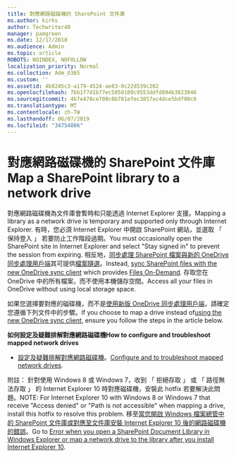 ```yaml
---
title: 對應網路磁碟機的 SharePoint 文件庫
ms.author: kirks
author: Techwriter40
manager: pamgreen
ms.date: 12/17/2018
ms.audience: Admin
ms.topic: article
ROBOTS: NOINDEX, NOFOLLOW
localization_priority: Normal
ms.collection: Adm_O365
ms.custom: ''
ms.assetid: 4b8245c3-a179-4524-ae83-0c22d539c202
ms.openlocfilehash: 7bb1f7d1b77ec5850109c9553ddfd894b3823946
ms.sourcegitcommit: 4b7e478ce700c0b781efec3857ac4dce5bdf00c6
ms.translationtype: MT
ms.contentlocale: zh-TW
ms.lasthandoff: 06/07/2019
ms.locfileid: "34754806"
---
```

# <a name="map-a-sharepoint-library-to-a-network-drive"></a><span data-ttu-id="48d58-102">對應網路磁碟機的 SharePoint 文件庫</span><span class="sxs-lookup"><span data-stu-id="48d58-102">Map a SharePoint library to a network drive</span></span>

<span data-ttu-id="48d58-103">對應網路磁碟機為文件庫會暫時和只能透過 Internet Explorer 支援。</span><span class="sxs-lookup"><span data-stu-id="48d58-103">Mapping a library as a network drive is temporary and supported only through Internet Explorer.</span></span> <span data-ttu-id="48d58-104">有時，您必須 Internet Explorer 中開啟 SharePoint 網站，並選取 「 保持登入 」 若要防止工作階段過期。</span><span class="sxs-lookup"><span data-stu-id="48d58-104">You must occasionally open the SharePoint site in Internet Explorer and select "Stay signed in" to prevent the session from expiring.</span></span> <span data-ttu-id="48d58-105">相反地，[同步處理 SharePoint 檔案與新的 OneDrive 同步處理用戶端](https://support.office.com/article/sync-sharepoint-files-with-the-new-onedrive-sync-client-6de9ede8-5b6e-4503-80b2-6190f3354a88)</a>其可提供[檔案隨選](https://support.office.com/article/learn-about-onedrive-files-on-demand-0e6860d3-d9f3-4971-b321-7092438fb38e)。</span><span class="sxs-lookup"><span data-stu-id="48d58-105">Instead, [sync SharePoint files with the new OneDrive sync client](https://support.office.com/article/sync-sharepoint-files-with-the-new-onedrive-sync-client-6de9ede8-5b6e-4503-80b2-6190f3354a88)</a> which provides [Files On-Demand](https://support.office.com/article/learn-about-onedrive-files-on-demand-0e6860d3-d9f3-4971-b321-7092438fb38e).</span></span> <span data-ttu-id="48d58-106">存取您在 OneDrive 中的所有檔案，而不使用本機儲存空間。</span><span class="sxs-lookup"><span data-stu-id="48d58-106">Access all your files in OneDrive without using local storage space.</span></span>

<span data-ttu-id="48d58-107">如果您選擇要對應的磁碟機，而不是[使用新版 OneDrive 同步處理用戶端](https://support.office.com/article/sync-sharepoint-files-with-the-new-onedrive-sync-client-6de9ede8-5b6e-4503-80b2-6190f3354a88)，請確定您遵循下列文件中的步驟。</span><span class="sxs-lookup"><span data-stu-id="48d58-107">If you choose to map a drive instead of[using the new OneDrive sync client](https://support.office.com/article/sync-sharepoint-files-with-the-new-onedrive-sync-client-6de9ede8-5b6e-4503-80b2-6190f3354a88), ensure you follow the steps in the article below.</span></span> 


<span data-ttu-id="48d58-108">**如何設定及疑難排解對應網路磁碟機**</span><span class="sxs-lookup"><span data-stu-id="48d58-108">**How to configure and troubleshoot mapped network drives**</span></span>


- <span data-ttu-id="48d58-109">[設定及疑難排解對應網路磁碟機](https://support.office.com/article/troubleshoot-mapped-network-drives-that-connect-to-sharepoint-online-ef399c67-4578-4c3a-adbe-0b489084eabe?ui=en-US&amp;rs=en-US&amp;ad=US)。</span><span class="sxs-lookup"><span data-stu-id="48d58-109">[Configure and to troubleshoot mapped network drives](https://support.office.com/article/troubleshoot-mapped-network-drives-that-connect-to-sharepoint-online-ef399c67-4578-4c3a-adbe-0b489084eabe?ui=en-US&amp;rs=en-US&amp;ad=US).</span></span>

<span data-ttu-id="48d58-110">附註： 針對使用 Windows 8 或 Windows 7，收到 「 拒絕存取 」 或 「 路徑無法存取 」 的 Internet Explorer 10 時對應磁碟機，安裝此 hotfix 若要解決此問題。</span><span class="sxs-lookup"><span data-stu-id="48d58-110">NOTE:  For Internet Explorer 10 with Windows 8 or Windows 7 that receive "Access denied" or "Path is not accessible" when mapping a drive, install this hotfix to resolve this problem.</span></span> <span data-ttu-id="48d58-111">移至[當您開啟 Windows 檔案總管中的 SharePoint 文件庫或對應至文件庫安裝 Internet Explorer 10 後的網路磁碟機的錯誤](https://support.microsoft.com/help/2846960)。</span><span class="sxs-lookup"><span data-stu-id="48d58-111">Go to [Error when you open a SharePoint Document Library in Windows Explorer or map a network drive to the library after you install Internet Explorer 10](https://support.microsoft.com/help/2846960).</span></span>

